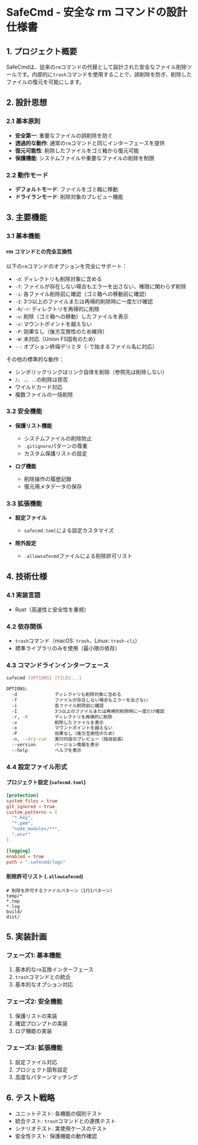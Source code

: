 # SafeCmd - 安全な rm コマンドの設計仕様書

## 1. プロジェクト概要

SafeCmdは、従来の`rm`コマンドの代替として設計された安全なファイル削除ツールです。内部的に`trash`コマンドを使用することで、誤削除を防ぎ、削除したファイルの復元を可能にします。

## 2. 設計思想

### 2.1 基本原則

- **安全第一**: 重要なファイルの誤削除を防ぐ
- **透過的な動作**: 通常の`rm`コマンドと同じインターフェースを提供
- **復元可能性**: 削除したファイルをゴミ箱から復元可能
- **保護機能**: システムファイルや重要なファイルの削除を制限

### 2.2 動作モード

- **デフォルトモード**: ファイルをゴミ箱に移動
- **ドライランモード**: 削除対象のプレビュー機能

## 3. 主要機能

### 3.1 基本機能

#### rm コマンドとの完全互換性

以下の`rm`コマンドのオプションを完全にサポート：

- `-d`: ディレクトリも削除対象に含める
- `-f`: ファイルが存在しない場合もエラーを出さない、権限に関わらず削除
- `-i`: 各ファイル削除前に確認（ゴミ箱への移動前に確認）
- `-I`: 3つ以上のファイルまたは再帰的削除時に一度だけ確認
- `-R/-r`: ディレクトリを再帰的に削除
- `-v`: 削除（ゴミ箱への移動）したファイルを表示
- `-x`: マウントポイントを越えない
- `-P`: 効果なし（後方互換性のため維持）
- `-W`: 未対応（Union FS固有のため）
- `--`: オプション終端デリミタ（`-`で始まるファイル名に対応）

その他の標準的な動作：
- シンボリックリンクはリンク自体を削除（参照先は削除しない）
- `/`、`.`、`..`の削除は拒否
- ワイルドカード対応
- 複数ファイルの一括削除

### 3.2 安全機能

- **保護リスト機能**
  - システムファイルの削除防止
  - `.gitignore`パターンの尊重
  - カスタム保護リストの設定

- **ログ機能**
  - 削除操作の履歴記録
  - 復元用メタデータの保存

### 3.3 拡張機能

- **設定ファイル**
  - `safecmd.toml`による設定カスタマイズ

- **除外設定**
  - `.allowsafecmd`ファイルによる削除許可リスト

## 4. 技術仕様

### 4.1 実装言語

- Rust（高速性と安全性を重視）

### 4.2 依存関係

- `trash`コマンド（macOS: `trash`、Linux: `trash-cli`）
- 標準ライブラリのみを使用（最小限の依存）

### 4.3 コマンドラインインターフェース

```bash
safecmd [OPTIONS] [FILES...]

OPTIONS:
  -d              ディレクトリも削除対象に含める
  -f              ファイルが存在しない場合もエラーを出さない
  -i              各ファイル削除前に確認
  -I              3つ以上のファイルまたは再帰的削除時に一度だけ確認
  -r, -R          ディレクトリを再帰的に削除
  -v              削除したファイルを表示
  -x              マウントポイントを越えない
  -P              効果なし（後方互換性のため）
  -n, --dry-run   実行内容のプレビュー（独自拡張）
  --version       バージョン情報を表示
  --help          ヘルプを表示
```

### 4.4 設定ファイル形式

#### プロジェクト設定 (`safecmd.toml`)
```toml
[protection]
system_files = true
git_ignored = true
custom_patterns = [
  "*.key",
  "*.pem",
  "node_modules/**",
  ".env*"
]

[logging]
enabled = true
path = ".safecmd/logs"
```

#### 削除許可リスト (`.allowsafecmd`)
```
# 削除を許可するファイルパターン（1行1パターン）
temp/*
*.tmp
*.log
build/
dist/
```

## 5. 実装計画

### フェーズ1: 基本機能
1. 基本的な`rm`互換インターフェース
2. `trash`コマンドとの統合
3. 基本的なオプション対応

### フェーズ2: 安全機能
1. 保護リストの実装
2. 確認プロンプトの実装
3. ログ機能の実装

### フェーズ3: 拡張機能
1. 設定ファイル対応
2. プロジェクト固有設定
3. 高度なパターンマッチング

## 6. テスト戦略

- ユニットテスト: 各機能の個別テスト
- 統合テスト: `trash`コマンドとの連携テスト
- シナリオテスト: 実使用ケースのテスト
- 安全性テスト: 保護機能の動作確認